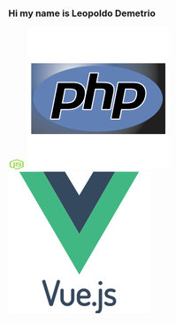 

### Hi my name is Leopoldo Demetrio
<img src="https://raw.githubusercontent.com/devicons/devicon/master/icons/nodejs/nodejs-plain.svg" height="19" width="30">
<img src="https://raw.githubusercontent.com/devicons/devicon/master/icons/php/php-original.svg">
<img src="https://raw.githubusercontent.com/devicons/devicon/master/icons/vuejs/vuejs-original-wordmark.svg">
<!--
### Hi there 👋
**leo-demetrio/leo-demetrio** is a ✨ _special_ ✨ repository because its `README.md` (this file) appears on your GitHub profile.

Here are some ideas to get you started:

- 🔭 I’m currently working on ...
- 🌱 I’m currently learning ...
- 👯 I’m looking to collaborate on ...
- 🤔 I’m looking for help with ...
- 💬 Ask me about ...
- 📫 How to reach me: ...
- 😄 Pronouns: ...
- ⚡ Fun fact: ...
-->
